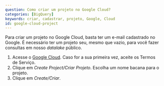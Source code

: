 ```yaml
---
question: Como criar um projeto no Google Cloud?
categories: [BigQuery]
keywords: criar, cadastrar, projeto, Google, Cloud
id: google-cloud-project
---
```


Para criar um projeto no Google Cloud, basta ter um e-mail cadastrado no Google. É necessário ter um projeto seu, mesmo que vazio, para você fazer consultas em nosso *datalake* público.

1. Acesse o [Google Cloud](https://console.cloud.google.com/projectselector2/home/dashboard). Caso for a sua primeira vez, aceite os Termos de Serviço.
2. Clique em *Create Project/Criar Projeto*. Escolha um nome bacana para o projeto.
3. Clique em *Create/Criar*.

